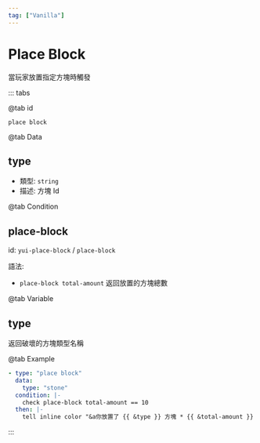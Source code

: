 ```yaml
---
tag: ["Vanilla"]
---
```


# Place Block

當玩家放置指定方塊時觸發

::: tabs

@tab id

`place block`

@tab Data

## type <Badge text="必須" type="tip"/>

- 類型: `string`
- 描述: 方塊 Id

@tab Condition

## place-block

id: `yui-place-block` / `place-block`

語法:
- `place-block total-amount` 返回放置的方塊總數

@tab Variable

## type
返回破壞的方塊類型名稱

@tab Example

```yaml
- type: "place block"
  data:
    type: "stone"
  condition: |-
    check place-block total-amount == 10
  then: |-
    tell inline color "&a你放置了 {{ &type }} 方塊 * {{ &total-amount }} 個"
```

:::
